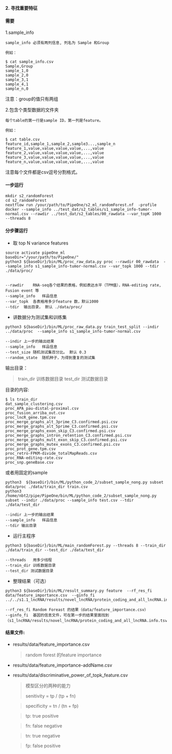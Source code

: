 
__2. 寻找重要特征__

#### 需要
1.sample_info
   
    sample_info 必须有两列信息, 列名为 Sample 和Group

    例如：

```
$ cat sample_info.csv
Sample,Group
sample_1,0
sample_2,0
sample_3,1
sample_4,1
sample_n,0
```
注意：group的值只有两组

2.包含个类型数据的文件夹

    每个table的第一行是sample ID，第一列是feature。

    例如：

```
$ cat table.csv
feature_id,sample_1,sample_2,sample3...,sample_n
feature_1,value,value,value,value,...,value
feature_2,value,value,value,value,...,value
feature_3,value,value,value,value,...,value
feature_n,value,value,value,value,...,value
```

注意每个文件都是csv逗号分割格式。

#### 一步运行
```
mkdir s2_randomForest
cd s2_randomForest
nextflow run /your/path/to/PipeOne/s2_ml_randomForest.nf  -profile docker --sample_info ../test_dat/s2_tables/s1_sample_info-tumor-normal.csv --rawdir ../test_dat/s2_tables/00_rawdata --var_topK 1000  --threads 8
```



#### 分步骤运行
* 取 top N variance features
  
```
source activate pipeOne_ml
baseDir="/your/path/to/PipeOne/"
python3 ${baseDir}/bin/ML/proc_raw_data.py proc --rawdir 00_rawdata  --sample_info s1_sample_info-tumor-normal.csv --var_topk 1000 --tdir ./data/proc/
    
```
    --rawdir    RNA-seq各个结果的表格，例如表达水平（TPM值），RNA-editing rate, Fusion event 等
    --sample_info   样品信息
    --var_topk  各表格用多少feature 数，默认1000
    --tdir  输出目录， 默认 ./data/proc/

* 讲数据分为测试集和训练集
```
python3 ${baseDir}/bin/ML/proc_raw_data.py train_test_split --indir ../data/proc  --sample_info s1_sample_info-tumor-normal.csv
```
    --indir 上一步的输出结果
    --sample_info   样品信息
    --test_size 随机测试集百分比。 默认 0.3
    --random_state  随机种子，为得到重复的测试集

输出目录：
>train_dir 训练数据目录
>test_dir  测试数据目录

目录的内容:

```
$ ls train_dir
dat_sample_clustering.csv
proc_APA_pau-distal-proximal.csv
proc_fusion_arriba_out.csv
proc_lncR_gene.tpm.csv
proc_merge_graphs_alt_3prime_C3.confirmed.psi.csv
proc_merge_graphs_alt_5prime_C3.confirmed.psi.csv
proc_merge_graphs_exon_skip_C3.confirmed.psi.csv
proc_merge_graphs_intron_retention_C3.confirmed.psi.csv
proc_merge_graphs_mult_exon_skip_C3.confirmed.psi.csv
proc_merge_graphs_mutex_exons_C3.confirmed.psi.csv
proc_prot_gene.tpm.csv
proc_retro-FPKM-divide_totalMapReads.csv
proc_RNA-editing-rate.csv
proc_snp.geneBase.csv
```


或者用固定的sample
```
python3  ${baseDir}/bin/ML/python_code_2/subset_sample_nong.py subset data/proc ./data/train_dir train.csv
python3 /home/nbt2/pipe/PipeOne/bin/ML/python_code_2/subset_sample_nong.py subset --indir ./data/proc --sample_info test.csv --tdir ./data/test_dir 
```
    --indir 上一步的输出结果
    --sample_info   样品信息
    --tdir 输出目录



* 运行主程序

```
python3 ${baseDir}/bin/ML/main_randomForest.py --threads 8 --train_dir ./data/train_dir --test_dir ./data/test_dir
```
    --threads   用多少线程
    --train_dir 训练数据目录
    --test_dir 测试数据目录


* 整理结果（可选）
```
python3 ${baseDir}/bin/ML/result_summary.py feature  --rf_res_fi data/feature_importance.csv  --ginfo_fi ../../s1.1_lncRNA/results/novel_lncRNA/protein_coding_and_all_lncRNA.info.tsv
```
    --rf_res_fi Random Foreast 的结果（data/feature_importance.csv）
    --ginfo_fi  基因的信息文件，可在第一步的结果里面找到（s1_lncRNA/results/novel_lncRNA/protein_coding_and_all_lncRNA.info.tsv）

#### __结果文件__:

* results/data/feature_importance.csv
    > random forest 的feature importance

* results/data/feature_importance-addName.csv

* results/data/discriminative_power_of_topk_feature.csv

    >模型区分的两种的能力
    >
    >senitivity  = tp / (tp + fn)

    >specificity = tn / (tn + fp)

    >tp: true positive

    >fn: false negative

    >tn: true negative
    
    >fp: false positive
